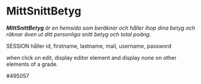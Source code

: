 # __**MittSnittBetyg**__

_**MittSnittBetyg** är en hemsida som beräknar och håller ihop dina betyg och räknar även ut ditt personliga snitt betyg och total poäng._

SESSION håller id, firstname, lastname, mail, username, password

when click on edit, display editor element and display none on other elements of a grade. 

#495057

